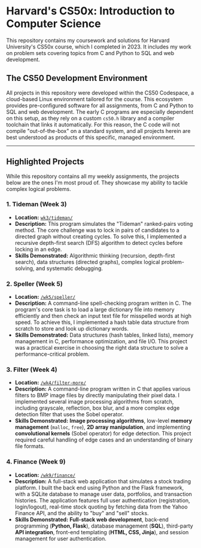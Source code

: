 # Harvard's CS50x: Introduction to Computer Science

This repository contains my coursework and solutions for Harvard University's CS50x course, which I completed in 2023. It includes my work on problem sets covering topics from C and Python to SQL and web development.

## The CS50 Development Environment

All projects in this repository were developed within the CS50 Codespace, a cloud-based Linux environment tailored for the course. This ecosystem provides pre-configured software for all assignments, from C and Python to SQL and web development. The early C programs are especially dependent on this setup, as they rely on a custom `cs50.h` library and a compiler toolchain that links it automatically. For this reason, the C code will not compile "out-of-the-box" on a standard system, and all projects herein are best understood as products of this specific, managed environment.

---

## Highlighted Projects

While this repository contains all my weekly assignments, the projects below are the ones I'm most proud of. They showcase my ability to tackle complex logical problems.

### 1. Tideman (Week 3)
* **Location:** [`wk3/tideman/`](https://github.com/lukegail/CS50-110647156/blob/main/wk3/tideman/)
* **Description:** This program simulates the "Tideman" ranked-pairs voting method. The core challenge was to lock in pairs of candidates to a directed graph without creating cycles. To solve this, I implemented a recursive depth-first search (DFS) algorithm to detect cycles before locking in an edge.
* **Skills Demonstrated:** Algorithmic thinking (recursion, depth-first search), data structures (directed graphs), complex logical problem-solving, and systematic debugging.

### 2. Speller (Week 5)
* **Location:** [`/wk5/speller/`](https://github.com/lukegail/CS50-110647156/blob/main/wk5/speller/)
* **Description:** A command-line spell-checking program written in C. The program's core task is to load a large dictionary file into memory efficiently and then check an input text file for misspelled words at high speed. To achieve this, I implemented a hash table data structure from scratch to store and look up dictionary words.
* **Skills Demonstrated:** Data structures (hash tables, linked lists), memory management in C, performance optimization, and file I/O. This project was a practical exercise in choosing the right data structure to solve a performance-critical problem.

### 3. Filter (Week 4)

  * **Location:** [`/wk4/filter-more/`](https://www.google.com/search?q=%5Bhttps://github.com/lukegail/CS50-110647156/blob/main/wk4/filter-more/helpers.c%5D\(https://github.com/lukegail/CS50-110647156/blob/main/wk4/filter-more/)
  * **Description:** A command-line program written in C that applies various filters to BMP image files by directly manipulating their pixel data. I implemented several image processing algorithms from scratch, including grayscale, reflection, box blur, and a more complex edge detection filter that uses the Sobel operator.
  * **Skills Demonstrated:** **Image processing algorithms**, low-level **memory management** (`malloc`, `free`), **2D array manipulation**, and implementing **convolutional kernels** (Sobel operator) for edge detection. This project required careful handling of edge cases and an understanding of binary file formats.

### 4. Finance (Week 9)

* **Location:** [`/wk9/finance/`](https://www.google.com/search?q=%5Bhttps://github.com/lukegail/CS50-110647156/blob/main/wk9/finance/app.py%5D\(https://github.com/lukegail/CS50-110647156/blob/main/wk9/finance/)
* **Description:** A full-stack web application that simulates a stock trading platform. I built the back end using Python and the Flask framework, with a SQLite database to manage user data, portfolios, and transaction histories. The application features full user authentication (registration, login/logout), real-time stock quoting by fetching data from the Yahoo Finance API, and the ability to "buy" and "sell" stocks.
* **Skills Demonstrated:** **Full-stack web development**, back-end programming (**Python, Flask**), database management (**SQL**), third-party **API integration**, front-end templating (**HTML, CSS, Jinja**), and session management for user authentication.
